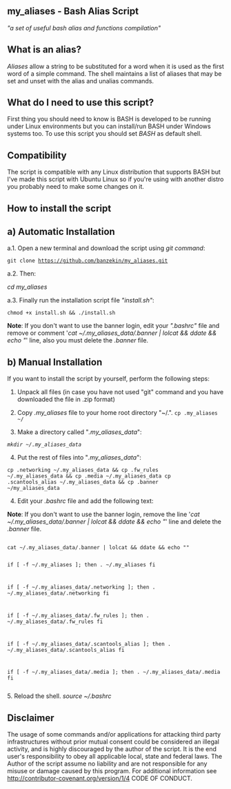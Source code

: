 ## my_aliases - Bash Alias Script
*"a set of useful bash alias and functions compilation"*

## What is an alias?
<i>Aliases</i> allow a string to be substituted for a word when it is used as the first word of a simple command.
The shell maintains a list of aliases that may be set and unset with the alias and unalias commands.

## What do I need to use this script?
First thing you should need to know is BASH is developed to be running under Linux environments but you can install/run BASH under Windows systems too. To use this script you should set <i>BASH</i> as default shell.

## Compatibility
The script is compatible with any Linux distribution that supports BASH but I've made this script with Ubuntu Linux so if you're using with another distro you probably need to make some changes on it.

## How to install the script
## a) Automatic Installation
a.1. Open a new terminal and download the script using <i>git command</i>: 

<code>git clone https://github.com/banzekin/my_aliases.git</code> 

a.2. Then: 

<i>cd my_aliases</i>

a.3. Finally run the installation script file <i>"install.sh"</i>:

<code>chmod +x install.sh && ./install.sh</code>

<b>Note</b>: If you don't want to use the banner login, edit your <i>".bashrc"</i> file and remove or comment '<i>cat ~/.my_aliases_data/.banner | lolcat && ddate && echo "</i>' line, also you must delete the <i>.banner</i> file.

## b) Manual Installation

If you want to install the script by yourself, perform the following steps:

1. Unpack all files (in case you have not used "git" command and you have downloaded the file in .zip format)

2. Copy <i>.my_aliases</i> file to your home root directory "~/.".
<code>cp .my_aliases ~/</code>

3. Make a directory called "<i>.my_aliases_data</i>":

<code><i>mkdir ~/.my_aliases_data</i></code>

4. Put the rest of files into "<i>.my_aliases_data</i>":

<code>cp .networking ~/.my_aliases_data && cp .fw_rules ~/.my_aliases_data && cp .media ~/.my_aliases_data
cp .scantools_alias ~/.my_aliases_data && cp .banner ~/my_aliases_data</code>

4. Edit your <i>.bashrc</i> file and add the following text:

<b>Note</b>: If you don't want to use the banner login, remove the line '<i>cat ~/.my_aliases_data/.banner | lolcat && ddate && echo "</i>' line and delete the <i>.banner</i> file.

<code>
cat ~/.my_aliases_data/.banner | lolcat && ddate && echo ""


if [ -f ~/.my_aliases ]; then
    . ~/.my_aliases
fi

if [ -f ~/.my_aliases_data/.networking ]; then
    . ~/.my_aliases_data/.networking
fi

if [ -f ~/.my_aliases_data/.fw_rules ]; then
    . ~/.my_aliases_data/.fw_rules
fi

if [ -f ~/.my_aliases_data/.scantools_alias ]; then
    . ~/.my_aliases_data/.scantools_alias
fi

if [ -f ~/.my_aliases_data/.media ]; then
    . ~/.my_aliases_data/.media
fi

</code>
5. Reload the shell.
<i>source ~/.bashrc</i>

## Disclaimer

The usage of some commands and/or applications for attacking third party infrastructures without prior mutual consent could be considered an illegal activity, and is highly discouraged by the author of the script. It is the end user's responsibility to obey all applicable local, state and federal laws. The Author of the script assume no liability and are not responsible for any misuse or damage caused by this program. For additional information see  http://contributor-covenant.org/version/1/4 CODE OF CONDUCT.
